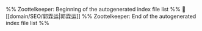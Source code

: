 %% Zoottelkeeper: Beginning of the autogenerated index file list  %%
📄 [[domain/SEO/郭霖运|郭霖运]]
%% Zoottelkeeper: End of the autogenerated index file list  %%
